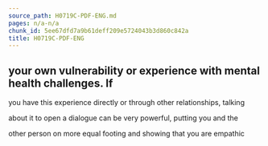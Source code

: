 ```yaml
---
source_path: H0719C-PDF-ENG.md
pages: n/a-n/a
chunk_id: 5ee67dfd7a9b61deff209e5724043b3d860c842a
title: H0719C-PDF-ENG
---
```

## your own vulnerability or experience with mental health challenges. If

you have this experience directly or through other relationships, talking

about it to open a dialogue can be very powerful, putting you and the

other person on more equal footing and showing that you are empathic
